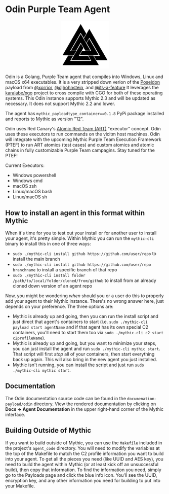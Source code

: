 # Odin Purple Team Agent

<p align="center">
  <img alt="Odin Logo" src="documentation-payload/odin/odin.svg" height="30%" width="30%">
</p>

Odin is a Golang, Purple Team agent that compiles into Windows, Linux and macOS x64 executables.  It is a very stripped down verion of the [Poseidon](https://github.com/MythicAgents/poseidon) payload from [@xorrior](https://github.com/xorrior), [@djhohnstein](https://github.com/djhohnstein), and [@its-a-feature](https://github.com/its-a-feature)
It leverages the [karalabe/xgo](https://github.com/karalabe/xgo) project to cross compile with CGO for both of these
operating systems. This Odin instance supports Mythic 2.3 and will be updated as necessary.
It does not support Mythic 2.2 and lower.

The agent has `mythic_payloadtype_container==0.1.8` PyPi package installed and reports to Mythic as version "12".

Odin uses Red Canary's [Atomic Red Team (ART)](https://github.com/redcanaryco/atomic-red-team) "executor" concept.  Odin uses these executors to run commands on the vicitm host machines.  Odin will integrate with the upcoming Mythic Purple Team Execution Framework (PTEF) to run ART atomics (test cases) and custom atomics and atomic chains in fully customizable Purple Team campagins.  Stay tuned for the PTEF!

Current Executors:
- Windows powershell
- Windows cmd
- macOS zsh
- Linux/macOS bash
- Linux/macOS sh

## How to install an agent in this format within Mythic

When it's time for you to test out your install or for another user to install your agent, it's pretty simple. Within Mythic you can run the `mythic-cli` binary to install this in one of three ways:

* `sudo ./mythic-cli install github https://github.com/user/repo` to install the main branch
* `sudo ./mythic-cli install github https://github.com/user/repo branchname` to install a specific branch of that repo
* `sudo ./mythic-cli install folder /path/to/local/folder/cloned/from/github` to install from an already cloned down version of an agent repo

Now, you might be wondering _when_ should you or a user do this to properly add your agent to their Mythic instance. There's no wrong answer here, just depends on your preference. The three options are:

* Mythic is already up and going, then you can run the install script and just direct that agent's containers to start (i.e. `sudo ./mythic-cli payload start agentName` and if that agent has its own special C2 containers, you'll need to start them too via `sudo ./mythic-cli c2 start c2profileName`).
* Mythic is already up and going, but you want to minimize your steps, you can just install the agent and run `sudo ./mythic-cli mythic start`. That script will first _stop_ all of your containers, then start everything back up again. This will also bring in the new agent you just installed.
* Mythic isn't running, you can install the script and just run `sudo ./mythic-cli mythic start`.

## Documentation

The Odin documentation source code can be found in the `documenation-payload/odin` directory.
View the rendered documentation by clicking on **Docs -> Agent Documentation** in the upper right-hand corner of the Mythic
interface.

## Building Outside of Mythic

If you want to build outside of Mythic, you can use the `Makefile` included in the project's `agent_code` directory. You will need to modify the variables at the top of the Makefile to match the C2 profile information you want to build into your agent. To get all the pieces you need (like UUID and AES key), you need to build the agent within Mythic (or at least kick off an unsuccessful build), then copy that information. To find the information you need, simply go to the Payloads page and click the blue info icon. You'll see the UUID, encryption key, and any other information you need for building to put into your Makefile.
